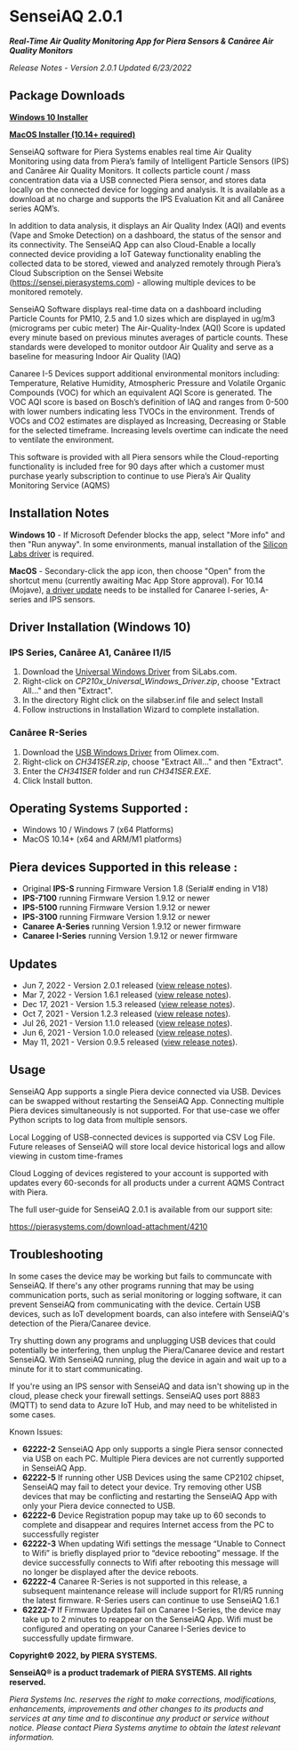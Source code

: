 # SenseiAQ 2.0.1
***Real-Time Air Quality Monitoring App for Piera Sensors & Canāree Air Quality Monitors***

*Release Notes - Version 2.0.1 Updated 6/23/2022*

## Package Downloads
**[Windows 10 Installer](https://github.com/PieraSystems/SenseiAQ/releases/download/v2.0.1/SenseiAQ-2.0.1-win10-x64.msi)**

**[MacOS Installer (10.14+ required)](https://github.com/PieraSystems/SenseiAQ/releases/download/v2.0.1/SenseiAQ-2.0.1-macOS-x64.zip)**

SenseiAQ software for Piera Systems enables real time Air Quality Monitoring using data from Piera’s family of Intelligent Particle Sensors (IPS) and Canāree Air Quality Monitors. It collects particle count / mass concentration data via a USB connected Piera sensor, and stores data locally on the connected device for logging and analysis. It is available as a download at no charge and supports the IPS Evaluation Kit and all Canāree series AQM’s. 

In addition to data analysis, it displays an Air Quality Index (AQI) and events (Vape and Smoke Detection) on a dashboard, the status of the sensor and its connectivity. The SenseiAQ App can also Cloud-Enable a locally connected device providing a IoT Gateway functionality enabling the collected data to be stored, viewed and analyzed remotely through Piera’s Cloud Subscription on the Sensei Website (https://sensei.pierasystems.com) - allowing multiple devices to be monitored remotely. 

SenseiAQ Software displays real-time data on a dashboard including Particle Counts for PM10, 2.5 and 1.0 sizes which are displayed in ug/m3 (micrograms per cubic meter) The Air-Quality-Index (AQI) Score is updated every minute based on previous minutes averages of particle counts. These standards were developed to monitor outdoor Air Quality and serve as a baseline for measuring Indoor Air Quality (IAQ) 

Canaree I-5 Devices support additional environmental monitors including: Temperature, Relative Humidity, Atmospheric Pressure and Volatile Organic Compounds (VOC) for which an equivalent AQI Score is generated. The VOC AQI score is based on Bosch’s definition of IAQ and ranges from 0-500 with lower numbers indicating less TVOCs in the environment. Trends of VOCs and CO2 estimates are displayed as Increasing, Decreasing or Stable for the selected timeframe. Increasing levels overtime can indicate the need to ventilate the environment. 

This software is provided with all Piera sensors while the Cloud-reporting functionality is included free for 90 days after which a customer must purchase yearly subscription to continue to use Piera’s Air Quality Monitoring Service (AQMS)

## Installation Notes
**Windows 10** - If Microsoft Defender blocks the app, select "More info" and then "Run anyway". In some environments, manual installation of the [Silicon Labs driver](#driver-installation-windows-10) is required. 

**MacOS** - Secondary-click the app icon, then choose "Open" from the shortcut menu (currently awaiting Mac App Store approval). For 10.14 (Mojave), [a driver update](https://www.silabs.com/documents/public/software/Mac_OSX_VCP_Driver.zip) needs to be installed for Canaree I-series, A-series and IPS sensors. 

## Driver Installation (Windows 10)

### IPS Series, Canāree A1, Canāree I1/I5

1. Download the [Universal Windows Driver](https://www.silabs.com/documents/public/software/CP210x_Universal_Windows_Driver.zip) from SiLabs.com.
1. Right-click on *CP210x_Universal_Windows_Driver.zip*, choose "Extract All..." and then "Extract".
1. In the directory Right click on the silabser.inf file and select Install
1. Follow instructions in Installation Wizard to complete installation.

### Canāree R-Series 

1. Download the [USB Windows Driver](https://www.olimex.com/Products/Breadboarding/BB-CH340T/resources/CH341SER.zip) from Olimex.com.
1. Right-click on *CH341SER.zip*, choose "Extract All..." and then "Extract".
1. Enter the *CH341SER* folder and run *CH341SER.EXE*.
1. Click Install button.

## Operating Systems Supported :
* Windows 10 / Windows 7 (x64 Platforms) 
* MacOS 10.14+  (x64 and ARM/M1 platforms) 

## Piera devices Supported in this release :
* Original **IPS-S** running Firmware Version 1.8 (Serial# ending in V18) 
* **IPS-7100** running Firmware Version 1.9.12 or newer
* **IPS-5100** running Firmware Version 1.9.12 or newer
* **IPS-3100** running Firmware Version 1.9.12 or newer
* **Canaree A-Series** running Version 1.9.12 or newer firmware
* **Canaree I-Series** running Version 1.9.12 or newer firmware


## Updates
* Jun 7, 2022 - Version 2.0.1 released ([view release notes](https://github.com/PieraSystems/SenseiAQ/releases/tag/v2.0.1)).
* Mar 7, 2022 - Version 1.6.1 released ([view release notes](https://github.com/PieraSystems/SenseiAQ/releases/tag/v1.6.1)).
* Dec 17, 2021 - Version 1.5.3 released ([view release notes](https://github.com/PieraSystems/SenseiAQ/releases/tag/v1.5.3)). 
* Oct 7, 2021 - Version 1.2.3 released ([view release notes](https://github.com/PieraSystems/SenseiAQ/releases/tag/v1.2.3)).
* Jul 26, 2021 - Version 1.1.0 released ([view release notes](https://github.com/PieraSystems/SenseiAQ/releases/tag/v1.1.0)).
* Jun 6, 2021 - Version 1.0.0 released ([view release notes](https://github.com/PieraSystems/SenseiAQ/releases/tag/v1.0.0)).
* May 11, 2021 - Version 0.9.5 released ([view release notes](https://github.com/PieraSystems/SenseiAQ/releases/tag/v0.9.5)).

## Usage

SenseiAQ App supports a single Piera device connected via USB. Devices can be swapped without restarting the SenseiAQ App. Connecting multiple Piera devices simultaneously is not supported. For that use-case we offer Python scripts to log data from multiple sensors.

Local Logging of USB-connected devices is supported via CSV Log File.  Future releases of SenseiAQ will store local device historical logs and allow viewing in custom time-frames 

Cloud Logging of devices registered to your account is supported with updates every 60-seconds for all products under a current AQMS Contract with Piera. 

The full user-guide for SenseiAQ 2.0.1 is available from our support site:

https://pierasystems.com/download-attachment/4210

## Troubleshooting

In some cases the device may be working but fails to communcate with SenseiAQ. If there's any other programs running that may be using communication ports, such as serial monitoring or logging software, it can prevent SenseiAQ from communicating with the device. Certain USB devices, such as IoT development boards, can also intefere with SenseiAQ's detection of the Piera/Canaree device.

Try shutting down any programs and unplugging USB devices that could potentially be interfering, then unplug the Piera/Canaree device and restart SenseiAQ. With SenseiAQ running, plug the device in again and wait up to a minute for it to start communicating.

If you're using an IPS sensor with SenseiAQ and data isn't showing up in the cloud, please check your firewall settings. SenseiAQ uses port 8883 (MQTT) to send data to Azure IoT Hub, and may need to be whitelisted in some cases.

Known Issues:
* **62222-2** SenseiAQ App only supports a single Piera sensor connected via USB on each PC. Multiple Piera devices are not currently supported in SenseiAQ App. 
* **62222-5** If running other USB Devices using the same CP2102 chipset, SenseiAQ may fail to detect your device. Try removing other USB devices that may be conflicting and restarting the SenseiAQ App with only your Piera device connected to USB.
* **62222-6** Device Registration popup may take up to 60 seconds to complete and disappear and requires Internet access from the PC to successfully register 
* **62222-3** When updating Wifi settings the message “Unable to Connect to Wifi” is briefly displayed prior to “device rebooting” message. If the device successfully connects to Wifi after rebooting this message will no longer be displayed after the device reboots. 
* **62222-4** Canaree R-Series is not supported in this release, a subsequent maintenance release will include support for R1/R5 running the latest firmware. R-Series users can continue to use SenseiAQ 1.6.1 
* **62222-7** If Firmware Updates fail on Canaree I-Series, the device may take up to 2 minutes to reappear on the SenseiAQ App. Wifi must be configured and operating on your Canaree I-Series device to successfully update firmware. 


**Copyright© 2022, by PIERA SYSTEMS.**

**SenseiAQ® is a product trademark of PIERA SYSTEMS. All rights reserved.**

*Piera Systems Inc. reserves the right to make corrections, modifications, enhancements, improvements and other changes to its products and services at any time and to discontinue any product or service without notice. Please contact Piera Systems anytime to obtain the latest relevant information.*
